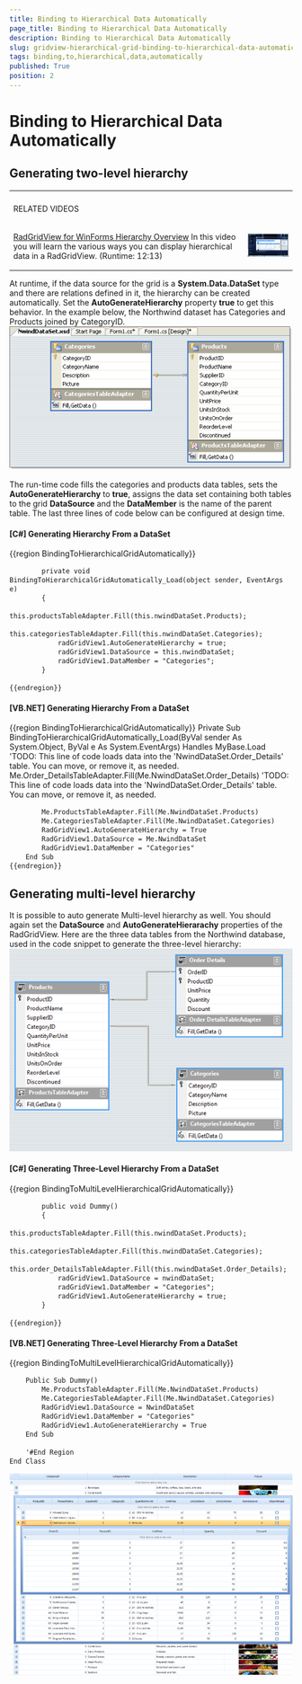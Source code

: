 ```yaml
---
title: Binding to Hierarchical Data Automatically
page_title: Binding to Hierarchical Data Automatically
description: Binding to Hierarchical Data Automatically
slug: gridview-hierarchical-grid-binding-to-hierarchical-data-automatically
tags: binding,to,hierarchical,data,automatically
published: True
position: 2
---
```


# Binding to Hierarchical Data Automatically



## Generating two-level hierarchy
<table><th><tr><td>

RELATED VIDEOS</td><td></td></tr></th><tr><td>

[RadGridView for WinForms Hierarchy Overview](http://tv.telerik.com/winforms/radgrid/radgridview-winforms-hierarchy-overview)
              In this video you will learn the various ways you can display hierarchical data in a RadGridView. (Runtime: 12:13)
           </td><td>

![gridview-hierarchical-grid-binding-to-hierarchical-data 001](images/gridview-hierarchical-grid-binding-to-hierarchical-data001.png)</td></tr></table>

At runtime, if the data source for the grid is a __System.Data.DataSet__ type and there are relations defined in
			it, the hierarchy can be created automatically. Set the	__AutoGenerateHierarchy__ property	__true__
			to get this behavior. In the example below, the Northwind dataset has Categories and Products joined by CategoryID.
		![gridview-hierarchical-grid-binding-to-hierarchical-data-automatically 004](images/gridview-hierarchical-grid-binding-to-hierarchical-data-automatically004.png)

The run-time code fills the categories and products data tables, sets the __AutoGenerateHierarchy__ to 
        	__true__, assigns the data set containing both tables to the grid __DataSource__ and
        	the __DataMember__ is the name of the parent table. The last three lines of code below can be configured at design time.
        

#### __[C#] Generating Hierarchy From a DataSet__

{{region BindingToHierarchicalGridAutomatically}}
	        
	        private void BindingToHierarchicalGridAutomatically_Load(object sender, EventArgs e)
	        {
	            this.productsTableAdapter.Fill(this.nwindDataSet.Products);
	            this.categoriesTableAdapter.Fill(this.nwindDataSet.Categories);
	            radGridView1.AutoGenerateHierarchy = true;
	            radGridView1.DataSource = this.nwindDataSet;
	            radGridView1.DataMember = "Categories";
	        }
	        
	{{endregion}}



#### __[VB.NET] Generating Hierarchy From a DataSet__

{{region BindingToHierarchicalGridAutomatically}}
	    Private Sub BindingToHierarchicalGridAutomatically_Load(ByVal sender As System.Object, ByVal e As System.EventArgs) Handles MyBase.Load
	        'TODO: This line of code loads data into the 'NwindDataSet.Order_Details' table. You can move, or remove it, as needed.
	        Me.Order_DetailsTableAdapter.Fill(Me.NwindDataSet.Order_Details)
	        'TODO: This line of code loads data into the 'NwindDataSet.Order_Details' table. You can move, or remove it, as needed.
	
	        Me.ProductsTableAdapter.Fill(Me.NwindDataSet.Products)
	        Me.CategoriesTableAdapter.Fill(Me.NwindDataSet.Categories)
	        RadGridView1.AutoGenerateHierarchy = True
	        RadGridView1.DataSource = Me.NwindDataSet
	        RadGridView1.DataMember = "Categories"
	    End Sub
	{{endregion}}



## Generating multi-level hierarchy

It is possible to auto generate Multi-level hierarchy as well. You should again set the __DataSource__ and __AutoGenerateHierarachy__ properties of the RadGridView.
        Here are the three data tables from the Northwind database, used in the code snippet to generate the three-level hierarchy:![gridview-hierarchical-grid-binding-to-hierarchical-data-automatically 002](images/gridview-hierarchical-grid-binding-to-hierarchical-data-automatically002.png)

#### __[C#] Generating Three-Level Hierarchy From a DataSet__

{{region BindingToMultiLevelHierarchicalGridAutomatically}}
	        
	        public void Dummy()
	        { 
	            this.productsTableAdapter.Fill(this.nwindDataSet.Products);
	            this.categoriesTableAdapter.Fill(this.nwindDataSet.Categories);
	            this.order_DetailsTableAdapter.Fill(this.nwindDataSet.Order_Details);
	            radGridView1.DataSource = nwindDataSet;
	            radGridView1.DataMember = "Categories";
	            radGridView1.AutoGenerateHierarchy = true;
	        }
	        
	{{endregion}}



#### __[VB.NET] Generating Three-Level Hierarchy From a DataSet__

{{region BindingToMultiLevelHierarchicalGridAutomatically}}
	
	    Public Sub Dummy()
	        Me.ProductsTableAdapter.Fill(Me.NwindDataSet.Products)
	        Me.CategoriesTableAdapter.Fill(Me.NwindDataSet.Categories)
	        RadGridView1.DataSource = NwindDataSet
	        RadGridView1.DataMember = "Categories"
	        RadGridView1.AutoGenerateHierarchy = True
	    End Sub
	
	    '#End Region
	End Class

![gridview-hierarchical-grid-binding-to-hierarchical-data-automatically 003](images/gridview-hierarchical-grid-binding-to-hierarchical-data-automatically003.png)

